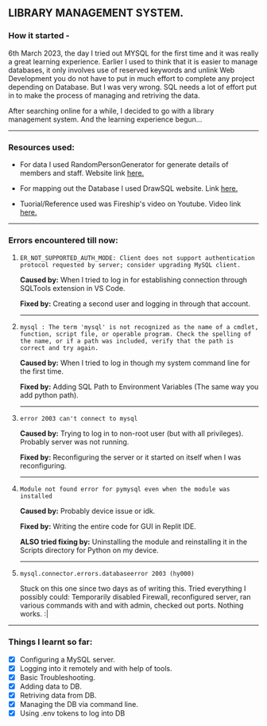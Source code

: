 ## LIBRARY MANAGEMENT SYSTEM.
### How it started -

6th March 2023, the day I tried out MYSQL for the first time and it was really a great learning experience.
Earlier I used to think that it is easier to manage databases, it only involves use of reserved keywords and unlink Web Development you do not have to put in much effort to complete any project depending on Database. But I was very wrong.
SQL needs a lot of effort put in to make the process of managing and retriving the data. 

After searching online for a while, I decided to go with a library management system. And the learning experience begun...

-----

### Resources used:
-  For data I used RandomPersonGenerator for generate details of members and staff. Website link [here.](https://www.fakepersongenerator.com)

-  For mapping out the Database I used DrawSQL website. Link [here.](https://drawsql.app/)

-  Tuorial/Reference used was Fireship's video on Youtube. Video link [here.](https://www.youtube.com/watch?v=Cz3WcZLRaWc)

-----

### Errors encountered till now:

1. `ER_NOT_SUPPORTED_AUTH_MODE: Client does not support authentication protocol requested by server; consider upgrading MySQL client.`

    **Caused by:** When I tried to log in for establishing connection through SQLTools extension in VS Code.
    
    **Fixed by:** Creating a second user and logging in through that account.
    
    - - - - 
 
2. `mysql : The term 'mysql' is not recognized as the name of a cmdlet, function, script file, or operable program. Check the spelling of the name, or if a path was included, verify that the path is correct and try again.`

    **Caused by:** When I tried to log in though my system command line for the first time.
    
    **Fixed by:** Adding SQL Path to Environment Variables (The same way you add python path).
    
    - - - - 
3.  `error 2003 can't connect to mysql`

     **Caused by:** Trying to log in to non-root user (but with all privileges). Probably server was not running.
     
     **Fixed by:** Reconfiguring the server or it started on itself when I was reconfiguring.
     
     - - - -

4. `Module not found error for pymysql even when the module was installed`

   **Caused by:** Probably device issue or idk.
   
   **Fixed by:** Writing the entire code for GUI in Replit IDE.
   
   **ALSO tried fixing by:** Uninstalling the module and reinstalling it in the Scripts directory for Python on my device.
 
   - - - - 
   
5. `mysql.connector.errors.databaseerror 2003 (hy000)`
    
    Stuck on this one since two days as of writing this. Tried everything I possibly could: Temporarily disabled Firewall, reconfigured       server, ran various commands with and with admin, checked out ports. Nothing works. :|
 
- - - -

### Things I learnt so far:
- [x] Configuring a MySQL server.
- [x] Logging into it remotely and with help of tools.
- [x] Basic Troubleshooting.
- [x] Adding data to DB.
- [x] Retriving data from DB.
- [x] Managing the DB via command line.
- [x] Using .env tokens to log into DB

# 
